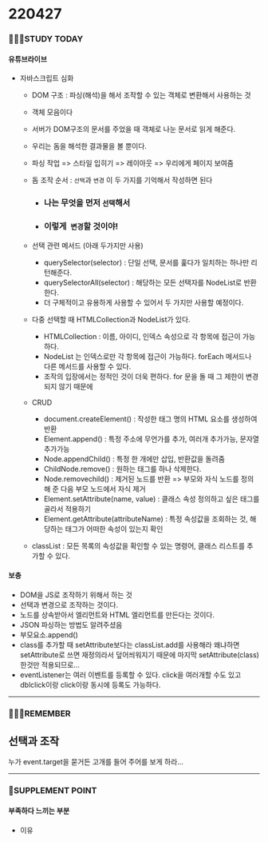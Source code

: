 # 220427

### 👨🏼‍🏫STUDY TODAY

#### 유튜브라이브

- 자바스크립트 심화
  - DOM 구조 : 파싱(해석)을 해서 조작할 수 있는 객체로 변환해서 사용하는 것
  
  - 객체 모음이다
  
  - 서버가 DOM구조의 문서를 주었을 때 객체로 나눈 문서로 읽게 해준다.
  
  - 우리는 돔을 해석한 결과물을 볼 뿐이다.
  
  - 파싱 작업 => 스타일 입히기 => 레이아웃 => 우리에게 페이지 보여줌
  
  - 돔 조작 순서 : `선택`과 `변경`  이 두 가지를 기억해서 작성하면 된다
  
    - ### 나는 무엇을 먼저 `선택`해서
  
    - ### 이렇게` 변경`할 것이야!
  
  - 선택 관련 메서드 (아래 두가지만 사용)
  
    - querySelector(selector) : 단일 선택, 문서를 훑다가 일치하는 하나만 리턴해준다.
    - querySelectorAll(selector) : 해당하는 모든 선택자를 NodeList로 반환한다.
    - 더 구체적이고 유용하게 사용할 수 있어서 두 가지만 사용할 예정이다.
  
  - 다중 선택할 때 HTMLCollection과 NodeList가 있다.
  
    - HTMLCollection : 이름, 아이디, 인덱스 속성으로 각 항목에 접근이 가능하다.
    - NodeList 는 인덱스로만 각 항목에 접근이 가능하다. forEach 메서드나 다른 메서드를 사용할 수 있다.
    - 조작의 입장에서는 정적인 것이 더욱 편하다. for 문을 돌 때 그 제한이 변경되지 않기 때문에
  
  - CRUD
  
    - document.createElement() : 작성한 태그 명의 HTML 요소를 생성하여 반환
    - Element.append() : 특정 주소에 무언가를 추가, 여러개 추가가능, 문자열 추가가능
    - Node.appendChild() : 특정 한 개에만 삽입, 반환값을 돌려줌
    - ChildNode.remove() : 원하는 태그를 하나 삭제한다.
    - Node.removechild() : 제거된 노드를 반환 => 부모와 자식 노드를 정의해 준 다음 부모 노드에서 자식 제거
    - Element.setAttribute(name, value) : 클래스 속성 정의하고 싶은 태그를 골라서 적용하기
    - Element.getAttribute(attributeName) : 특정 속성값을 조회하는 것, 해당하는  태그가 어떠한 속성이 있는지 확인
  
  - classList : 모든 목록의 속성값을 확인할 수 있는 명령어, 클래스 리스트를 추가할 수 있다.

#### 

#### 보충

- DOM을 JS로 조작하기 위해서 하는 것
- 선택과 변경으로 조작하는 것이다.
- 노드를 상속받아서 엘리먼트와 HTML 엘리먼트를 만든다는 것이다.
- JSON 파싱하는 방법도 알려주셨음
- 부모요소.append()
- class를 추가할 때 setAttribute보다는 classList.add를 사용해라 왜냐하면 setAttribute로 쓰면 재정의라서 덮어씌워지기 때문에 마지막 setAttribute(class)한것만 적용되므로...
- eventListener는 여러 이벤트를 등록할 수 있다. click을 여러개할 수도 있고 dblclick이랑 click이랑 동시에 등록도 가능하다.

---

### 💆🏼‍♂️REMEMBER

## 선택과 조작

누가 event.target을 묻거든 고개를 들어 주어를 보게 하라...

---

### 💫SUPPLEMENT POINT

#### 부족하다 느끼는 부분

- 이유
